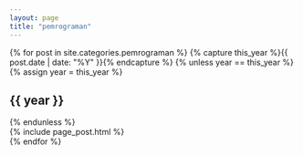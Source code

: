 ```yaml
---
layout: page
title: "pemrograman"
---
```


<div id="blog-archives" class="category">
{% for post in site.categories.pemrograman %}
{% capture this_year %}{{ post.date | date: "%Y" }}{% endcapture %}
{% unless year == this_year %}
  {% assign year = this_year %}
  <h2>{{ year }}</h2>
{% endunless %}
<article>
  {% include page_post.html %}
</article>
{% endfor %}
</div>
